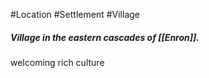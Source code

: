 #Location #Settlement #Village
##### Village in the eastern cascades of [[Enron]].

welcoming
rich culture